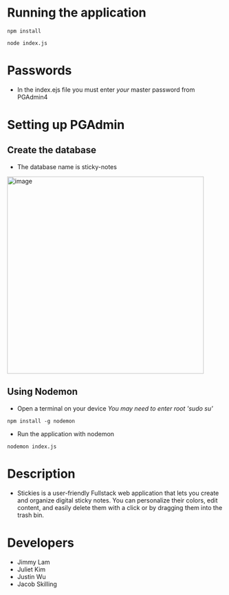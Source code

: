 # Running the application
```
npm install
```

```
node index.js
```

# Passwords
- In the index.ejs file you must enter *your* master password from PGAdmin4

# Setting up PGAdmin
## Create the database
- The database name is sticky-notes
<img width="457" alt="image" src="https://github.com/cozy6/stickies/assets/89648002/c5e788fa-db35-43d4-b206-239404557185">


## Using Nodemon
- Open a terminal on your device *You may need to enter root 'sudo su'*
```
npm install -g nodemon
```
- Run the application with nodemon
```
nodemon index.js
```

# Description
- Stickies is a user-friendly Fullstack web application that lets you create and organize digital sticky notes. You can personalize their colors, edit content, and easily delete them with a click or by dragging them into the trash bin.

# Developers
- Jimmy Lam
- Juliet Kim
- Justin Wu
- Jacob Skilling
